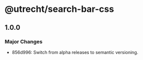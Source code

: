 # @utrecht/search-bar-css

## 1.0.0

### Major Changes

- 856d996: Switch from alpha releases to semantic versioning.
